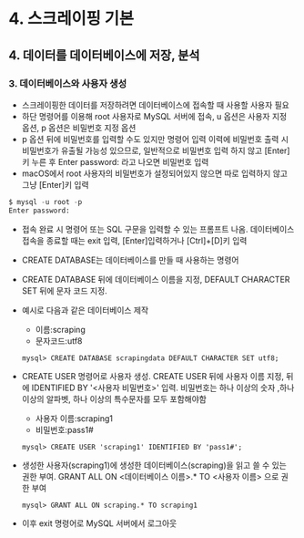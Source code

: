 # 4. 스크레이핑 기본
## 4. 데이터를 데이터베이스에 저장, 분석
### 3. 데이터베이스와 사용자 생성
- 스크레이핑한 데이터를 저장하려면 데이터베이스에 접속할 때 사용할 사용자 필요
- 하단 명령어를 이용해 root 사용자로 MySQL 서버에 접속, u 옵션은 사용자 지정 옵션, p 옵션은 비밀번호 지정 옵션
- p 옵션 뒤에 비밀번호를 입력할 수도 있지만 명령어 입력 이력에 비밀번호 출력 시 비밀번호가 유출될 가능성 있으므로, 일반적으로 비밀번호 입력 하지 않고 [Enter]키 누른 후 Enter password: 라고 나오면 비밀번호 입력
- macOS에서 root 사용자의 비밀번호가 설정되어있지 않으면 따로 입력하지 않고 그냥 [Enter]키 입력
```python
$ mysql -u root -p
Enter password:
```
- 접속 완료 시 명령어 또는 SQL 구문을 입력할 수 있는 프롬프트 나옴. 데이터베이스 접속을 종료할 때는 exit 입력, [Enter]입력하거나 [Ctrl]+[D]키 입력

- CREATE DATABASE는 데이터베이스를 만들 때 사용하는 명령어
- CREATE DATABASE 뒤에 데이터베이스 이름을 지정, DEFAULT CHARACTER SET 뒤에 문자 코드 지정.
- 예시로 다음과 같은 데이터베이스 제작
  - 이름:scraping
  - 문자코드:utf8
  ```mysql
  mysql> CREATE DATABASE scrapingdata DEFAULT CHARACTER SET utf8;
  ```
- CREATE USER 명령어로 사용자 생성. CREATE USER 뒤에 사용자 이름 지정, 뒤에 IDENTIFIED BY '<사용자 비밀번호>' 입력. 비밀번호는 하나 이상의 숫자 ,하나 이상의 알파벳, 하나 이상의 특수문자를 모두 포함해야함
  - 사용자 이름:scraping1
  - 비밀번호:pass1#
  ```mysql
  mysql> CREATE USER 'scraping1' IDENTIFIED BY 'pass1#';
  ```
- 생성한 사용자(scraping1)에 생성한 데이터베이스(scraping)을 읽고 쓸 수 있는 권한 부여. GRANT ALL ON <데이터베이스 이름>.* TO <사용자 이름> 으로 권한 부여
    ```mysql
    mysql> GRANT ALL ON scraping.* TO scraping1
    ```
- 이후 exit 명령어로 MySQL 서버에서 로그아웃